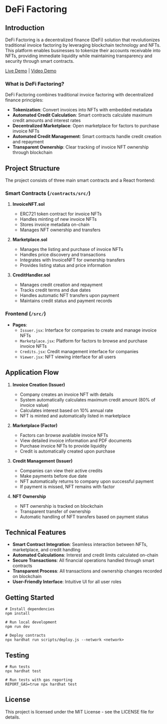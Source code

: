 # DeFi Factoring

## Introduction

DeFi Factoring is a decentralized finance (DeFi) solution that revolutionizes traditional invoice factoring by leveraging blockchain technology and NFTs. This platform enables businesses to tokenize their accounts receivable into NFTs, providing immediate liquidity while maintaining transparency and security through smart contracts.

[Live Demo](https://defi-factoring.netlify.app/) | [Video Demo](https://youtu.be/aY-QmpCkzwU)

### What is DeFi Factoring?

DeFi Factoring combines traditional invoice factoring with decentralized finance principles:
- **Tokenization**: Convert invoices into NFTs with embedded metadata
- **Automated Credit Calculation**: Smart contracts calculate maximum credit amounts and interest rates
- **Decentralized Marketplace**: Open marketplace for factors to purchase invoice NFTs
- **Automated Credit Management**: Smart contracts handle credit creation and repayment
- **Transparent Ownership**: Clear tracking of invoice NFT ownership through blockchain

## Project Structure

The project consists of three main smart contracts and a React frontend:

### Smart Contracts (`/contracts/src/`)

1. **InvoiceNFT.sol**
   - ERC721 token contract for invoice NFTs
   - Handles minting of new invoice NFTs
   - Stores invoice metadata on-chain
   - Manages NFT ownership and transfers

2. **Marketplace.sol**
   - Manages the listing and purchase of invoice NFTs
   - Handles price discovery and transactions
   - Integrates with InvoiceNFT for ownership transfers
   - Provides listing status and price information

3. **CreditHandler.sol**
   - Manages credit creation and repayment
   - Tracks credit terms and due dates
   - Handles automatic NFT transfers upon payment
   - Maintains credit status and payment records

### Frontend (`/src/`)

- **Pages**:
  - `Issuer.jsx`: Interface for companies to create and manage invoice NFTs
  - `Marketplace.jsx`: Platform for factors to browse and purchase invoice NFTs
  - `Credits.jsx`: Credit management interface for companies
  - `Viewer.jsx`: NFT viewing interface for all users

## Application Flow

1. **Invoice Creation (Issuer)**
   - Company creates an invoice NFT with details
   - System automatically calculates maximum credit amount (80% of invoice value)
   - Calculates interest based on 10% annual rate
   - NFT is minted and automatically listed in marketplace

2. **Marketplace (Factor)**
   - Factors can browse available invoice NFTs
   - View detailed invoice information and PDF documents
   - Purchase invoice NFTs to provide liquidity
   - Credit is automatically created upon purchase

3. **Credit Management (Issuer)**
   - Companies can view their active credits
   - Make payments before due date
   - NFT automatically returns to company upon successful payment
   - If payment is missed, NFT remains with factor

4. **NFT Ownership**
   - NFT ownership is tracked on blockchain
   - Transparent transfer of ownership
   - Automatic handling of NFT transfers based on payment status

## Technical Features

- **Smart Contract Integration**: Seamless interaction between NFTs, marketplace, and credit handling
- **Automated Calculations**: Interest and credit limits calculated on-chain
- **Secure Transactions**: All financial operations handled through smart contracts
- **Transparent Process**: All transactions and ownership changes recorded on blockchain
- **User-Friendly Interface**: Intuitive UI for all user roles

## Getting Started

```shell
# Install dependencies
npm install

# Run local development
npm run dev

# Deploy contracts
npx hardhat run scripts/deploy.js --network <network>
```

## Testing

```shell
# Run tests
npx hardhat test

# Run tests with gas reporting
REPORT_GAS=true npx hardhat test
```

## License

This project is licensed under the MIT License - see the LICENSE file for details.
